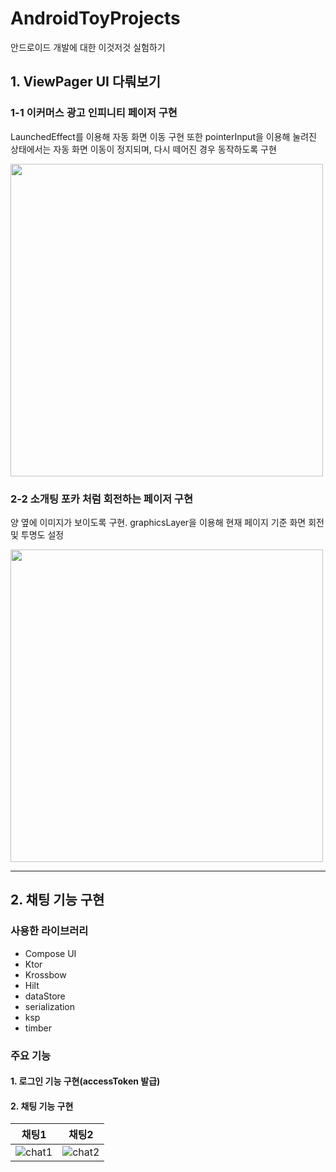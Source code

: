 # AndroidToyProjects
안드로이드 개발에 대한 이것저것 실험하기


## 1. ViewPager UI 다뤄보기

### 1-1 이커머스 광고 인피니티 페이저 구현

LaunchedEffect를 이용해 자동 화면 이동 구현
또한 pointerInput을 이용해 눌려진 상태에서는 자동 화면 이동이 정지되며, 다시 떼어진 경우 동작하도록 구현

<img src="https://github.com/user-attachments/assets/aaa31791-678a-44b5-8735-e124392987da" witdh=300 height=500 />

### 2-2 소개팅 포카 처럼 회전하는 페이저 구현

양 옆에 이미지가 보이도록 구현.
graphicsLayer을 이용해 현재 페이지 기준 화면 회전 및 투명도 설정

<img src="https://github.com/user-attachments/assets/dc9189e4-aac3-4a2c-a065-87ce9fc42813" witdh=300 height=500 />


---

## 2. 채팅 기능 구현

### 사용한 라이브러리
+ Compose UI
+ Ktor
+ Krossbow
+ Hilt
+ dataStore
+ serialization
+ ksp
+ timber

### 주요 기능

#### 1. 로그인 기능 구현(accessToken 발급)
#### 2. 채팅 기능 구현

|채팅1|채팅2|
|:--:|:--:|
|![chat1](https://github.com/user-attachments/assets/3b7dbe09-8cc1-4a1e-976b-54eafb3ecade)|![chat2](https://github.com/user-attachments/assets/0a1907f6-2df6-4917-a64a-0f5348f4bb7b)|
